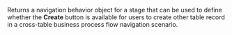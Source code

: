 Returns a navigation behavior object for a stage that can be used to define whether the **Create** button is available for users to create other table record in a cross-table business process flow navigation scenario.